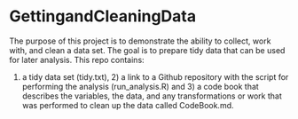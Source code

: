 # GettingandCleaningData
The purpose of this project is to demonstrate the ability to collect, work with, and clean a data set. The goal is to prepare tidy data that can be used for later analysis.
This repo contains: 
1) a tidy data set (tidy.txt), 2) a link to a Github repository with the script for performing the analysis (run_analysis.R) and 3) a code book that describes the variables, the data, and any transformations or work that was performed to clean up the data called CodeBook.md. 
